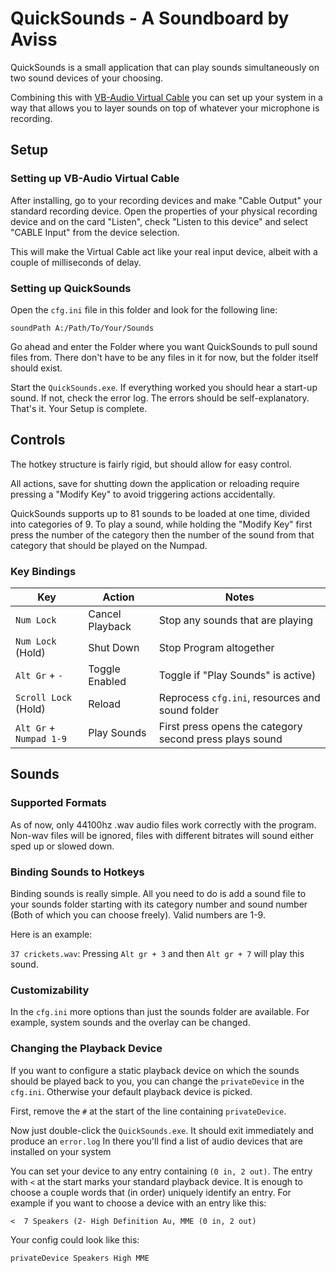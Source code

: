 # QuickSounds - A Soundboard by Aviss

QuickSounds is a small application that can play sounds simultaneously on two sound devices of your choosing.

Combining this with [VB-Audio Virtual Cable](https://www.vb-audio.com/Cable) you can set up your system in a way that allows you to layer sounds on top of whatever your microphone is recording.

## Setup

### Setting up VB-Audio Virtual Cable

After installing, go to your recording devices and make "Cable Output" your standard recording device.
Open the properties of your physical recording device and on the card "Listen", check "Listen to this device" and select "CABLE Input" from the device selection.

This will make the Virtual Cable act like your real input device, albeit with a couple of milliseconds of delay.

### Setting up QuickSounds

Open the `cfg.ini` file in this folder and look for the following line:

    soundPath A:/Path/To/Your/Sounds

Go ahead and enter the Folder where you want QuickSounds to pull sound files from. There don't have to be any files in it for now, but the folder itself should exist.

Start the `QuickSounds.exe`. If everything worked you should hear a start-up sound. If not, check the error log. The errors should be self-explanatory.
\
That's it. Your Setup is complete.

## Controls

The hotkey structure is fairly rigid, but should allow for easy control. 

All actions, save for shutting down the application or reloading require pressing a "Modify Key" to avoid triggering actions accidentally.

QuickSounds supports up to 81 sounds to be loaded at one time, divided into categories of 9. 
To play a sound, while holding the "Modify Key" first press the number of the category
then the number of the sound from that category that should be played on the Numpad.

### Key Bindings

| Key                     | Action           | Notes                                                   |
|-------------------------|------------------|---------------------------------------------------------|
| `Num Lock`              | Cancel Playback  | Stop any sounds that are playing                        |
| `Num Lock` (Hold)       | Shut Down        | Stop Program altogether                                 |
| `Alt Gr` + `-`          | Toggle Enabled   | Toggle if "Play Sounds" is active)                      |
| `Scroll Lock` (Hold)    | Reload           | Reprocess `cfg.ini`, resources and sound folder         |
| `Alt Gr` + `Numpad 1-9` | Play Sounds      | First press opens the category second press plays sound |

## Sounds

### Supported Formats

As of now, only 44100hz .wav audio files work correctly with the program.
Non-wav files will be ignored, files with different bitrates will sound either sped up or slowed down.

### Binding Sounds to Hotkeys

Binding sounds is really simple.
All you need to do is add a sound file to your sounds folder starting with its category number and sound number (Both of which you can choose freely). 
Valid numbers are 1-9. 

Here is an example:

`37 crickets.wav`: Pressing `Alt gr + 3` and then `Alt gr + 7` will play this sound.
    
### Customizability

In the `cfg.ini` more options than just the sounds folder are available. For example, system sounds and the overlay can be changed.

### Changing the Playback Device

If you want to configure a static playback device on which the sounds should be played back to you, you can change the `privateDevice` in the `cfg.ini`. 
Otherwise your default playback device is picked. 

First, remove the `#` at the start of the line containing `privateDevice`. 

Now just double-click the `QuickSounds.exe`. It should exit immediately and produce an `error.log`
In there you'll find a list of audio devices that are installed on your system

You can set your device to any entry containing `(0 in, 2 out)`. The entry with `<` at the start marks your standard playback device.
It is enough to choose a couple words that (in order) uniquely identify an entry. 
For example if you want to choose a device with an entry like this:

    <  7 Speakers (2- High Definition Au, MME (0 in, 2 out)

Your config could look like this:

    privateDevice Speakers High MME

    